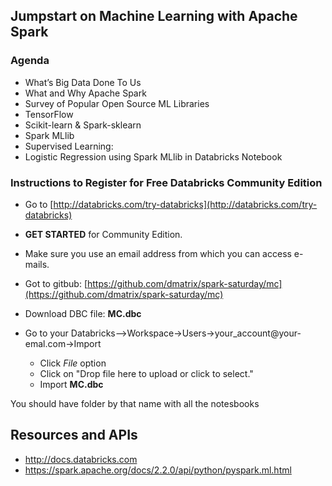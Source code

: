 
## Jumpstart on Machine Learning with Apache Spark

### Agenda

* What’s Big Data Done To Us
* What and Why Apache Spark
* Survey of Popular Open Source ML Libraries
* TensorFlow
* Scikit-learn & Spark-sklearn
* Spark MLlib 
* Supervised Learning: 
* Logistic Regression using Spark MLlib in Databricks Notebook

### Instructions to Register for Free Databricks Community Edition

* Go to [http://databricks.com/try-databricks](http://databricks.com/try-databricks)

*  **GET STARTED** for Community Edition.

* Make sure you use an email address from which you can access e-mails.

* Got to gitbub: [https://github.com/dmatrix/spark-saturday/mc](https://github.com/dmatrix/spark-saturday/mc)

* Download DBC file: **MC.dbc**

* Go to your Databricks-->Workspace->Users->your_account@your-emal.com->Import

	* Click *File* option
 	* Click on "Drop file here to upload or click to select."
	* Import **MC.dbc**

 You should have folder by that name with all the notesbooks


## Resources and APIs
* http://docs.databricks.com
* https://spark.apache.org/docs/2.2.0/api/python/pyspark.ml.html



